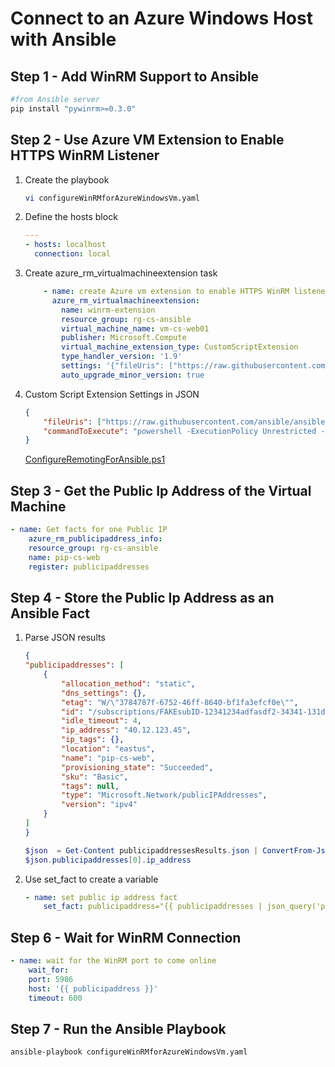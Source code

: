 # Connect to an Azure Windows Host with Ansible

## Step 1 - Add WinRM Support to Ansible

```bash
#from Ansible server
pip install "pywinrm>=0.3.0"
```

## Step 2 - Use Azure VM Extension to Enable HTTPS WinRM Listener

1. Create the playbook

    ```bash
    vi configureWinRMforAzureWindowsVm.yaml
    ```

2. Define the hosts block

    ```yml
    ---
    - hosts: localhost
      connection: local
    ```

3. Create azure_rm_virtualmachineextension task

    ```yaml
        - name: create Azure vm extension to enable HTTPS WinRM listener
          azure_rm_virtualmachineextension:
            name: winrm-extension
            resource_group: rg-cs-ansible
            virtual_machine_name: vm-cs-web01
            publisher: Microsoft.Compute
            virtual_machine_extension_type: CustomScriptExtension
            type_handler_version: '1.9'
            settings: '{"fileUris": ["https://raw.githubusercontent.com/ansible/ansible/devel/examples/scripts/ConfigureRemotingForAnsible.ps1"],"commandToExecute": "powershell -ExecutionPolicy Unrestricted -File ConfigureRemotingForAnsible.ps1"}'
            auto_upgrade_minor_version: true
    ```

4. Custom Script Extension Settings in JSON

    ```json
    {
        "fileUris": ["https://raw.githubusercontent.com/ansible/ansible/devel/examples/scripts/ConfigureRemotingForAnsible.ps1"],
        "commandToExecute": "powershell -ExecutionPolicy Unrestricted -File ConfigureRemotingForAnsible.ps1"
    }
    ```

    [ConfigureRemotingForAnsible.ps1](https://github.com/ansible/ansible/blob/devel/examples/scripts/ConfigureRemotingForAnsible.ps1)

## Step 3 - Get the Public Ip Address of the Virtual Machine

```yml
- name: Get facts for one Public IP
    azure_rm_publicipaddress_info:
    resource_group: rg-cs-ansible
    name: pip-cs-web
    register: publicipaddresses
```

## Step 4 - Store the Public Ip Address as an Ansible Fact

1. Parse JSON results

    ```JSON
    {
    "publicipaddresses": [
        {
            "allocation_method": "static",
            "dns_settings": {},
            "etag": "W/\"3784787f-6752-46ff-8640-bf1fa3efcf0e\"",
            "id": "/subscriptions/FAKEsubID-12341234adfasdf2-34341-131dfasd3/resourceGroups/rg-cs-ansible/providers/Microsoft.Network/publicIPAddresses/pip-cs-web",
            "idle_timeout": 4,
            "ip_address": "40.12.123.45",
            "ip_tags": {},
            "location": "eastus",
            "name": "pip-cs-web",
            "provisioning_state": "Succeeded",
            "sku": "Basic",
            "tags": null,
            "type": "Microsoft.Network/publicIPAddresses",
            "version": "ipv4"
        }
    ]
    }
    ```

    ```powershell
    $json  = Get-Content publicipaddressesResults.json | ConvertFrom-Json
    $json.publicipaddresses[0].ip_address
    ```

2. Use set_fact to create a variable

    ```yaml
    - name: set public ip address fact
        set_fact: publicipaddress="{{ publicipaddresses | json_query('publicipaddresses[0].ip_address')}}"
    ```

## Step 6 - Wait for WinRM Connection

```yaml
- name: wait for the WinRM port to come online
    wait_for:
    port: 5986
    host: '{{ publicipaddress }}'
    timeout: 600
```

## Step 7 - Run the Ansible Playbook

```bash
ansible-playbook configureWinRMforAzureWindowsVm.yaml
```
